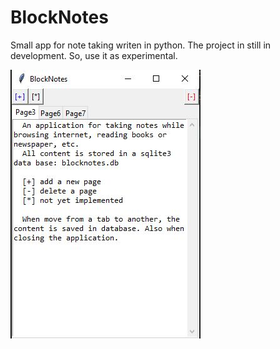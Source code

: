 # BlockNotes
Small app for note taking writen in python.
The project in still in development. So, use it as experimental.



![BlockNotes](blocknotes.jpg)
